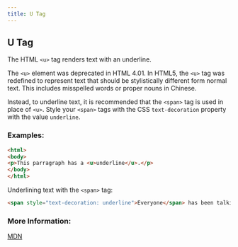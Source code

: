 ```yaml
---
title: U Tag
---
```

## U Tag

The HTML `<u>` tag renders text with an underline.

The `<u>` element was deprecated in HTML 4.01. In HTML5, the `<u>` tag was redefined to represent text that should be stylistically different form normal text. This includes misspelled words or proper nouns in Chinese.

Instead, to underline text, it is recommended that the `<span>` tag is used in place of `<u>`. Style your `<span>` tags with the CSS `text-decoration` property with the value `underline`.

### Examples:
``` html
<html>
<body>
<p>This parragraph has a <u>underline</u>.</p>
</body>
</html>
```
Underlining text with the `<span>` tag:
```html
<span style="text-decoration: underline">Everyone</span> has been talking about <span style="text-decoration: underline">freeCodeCamp</span> lately.
```


### More Information:
[MDN](https://developer.mozilla.org/en-US/docs/Web/HTML/Element/u)

